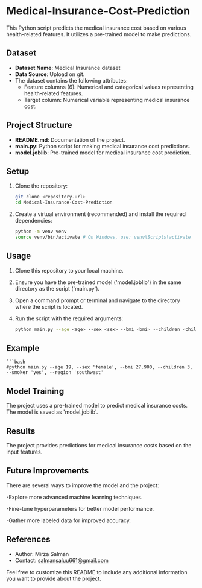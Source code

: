 # Medical-Insurance-Cost-Prediction

This Python script predicts the medical insurance cost based on various health-related features. It utilizes a pre-trained model to make predictions.

## Dataset

- **Dataset Name**: Medical Insurance dataset
- **Data Source**: Upload on git.
- The dataset contains the following attributes:
  - Feature columns (6): Numerical and categorical values representing health-related features.
  - Target column: Numerical variable representing medical insurance cost.

## Project Structure

- **README.md**: Documentation of the project.
- **main.py**: Python script for making medical insurance cost predictions.
- **model.joblib**: Pre-trained model for medical insurance cost prediction.

## Setup

1. Clone the repository:
   ```bash
   git clone <repository-url>
   cd Medical-Insurance-Cost-Prediction

2. Create a virtual environment (recommended) and install the required dependencies:
   ```bash
   python -m venv venv
   source venv/bin/activate # On Windows, use: venv\Scripts\activate


## Usage

1. Clone this repository to your local machine.
2. Ensure you have the pre-trained model ('model.joblib') in the same directory as the script ('main.py').
3. Open a command prompt or terminal and navigate to the directory where the script is located.
4. Run the script with the required arguments:
    
    ```bash
    python main.py --age <age> --sex <sex> --bmi <bmi> --children <children> --smoker <smoker> --region <region>

## Example

    ```bash
    #python main.py --age 19, --sex 'female', --bmi 27.900, --children 3, --smoker 'yes', --region 'southwest'

## Model Training
The project uses a pre-trained model to predict medical insurance costs. The model is saved as 'model.joblib'.

## Results
The project provides predictions for medical insurance costs based on the input features.

## Future Improvements
There are several ways to improve the model and the project:

-Explore more advanced machine learning techniques.

-Fine-tune hyperparameters for better model performance.

-Gather more labeled data for improved accuracy.

## References

- Author: Mirza Salman
- Contact: salmansaluu661@gmail.com

Feel free to customize this README to include any additional information you want to provide about the project.

